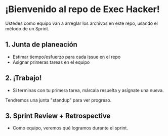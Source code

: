# ¡Bienvenido al repo de Exec Hacker!
Ustedes como equipo van a arreglar los archivos en este repo, usando el método de un Sprint.

## 1. Junta de planeación
* Estimar tiempo/esfuerzo para cada issue en el repo
* Asignar primeras tareas en el equipo

## 2. ¡Trabajo!
* Si terminas con tu primera tarea, márcala resuelta y asígnate una nueva.

Tendremos una junta "standup" para ver progreso.

## 3. Sprint Review + Retrospective
* Como equipo, veremos qué logramos durante el sprint.
